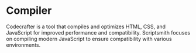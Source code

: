 # Compiler
Codecrafter is a tool that compiles and optimizes HTML, CSS, and JavaScript for improved performance and compatibility. Scriptsmith focuses on compiling modern JavaScript to ensure compatibility with various environments.
